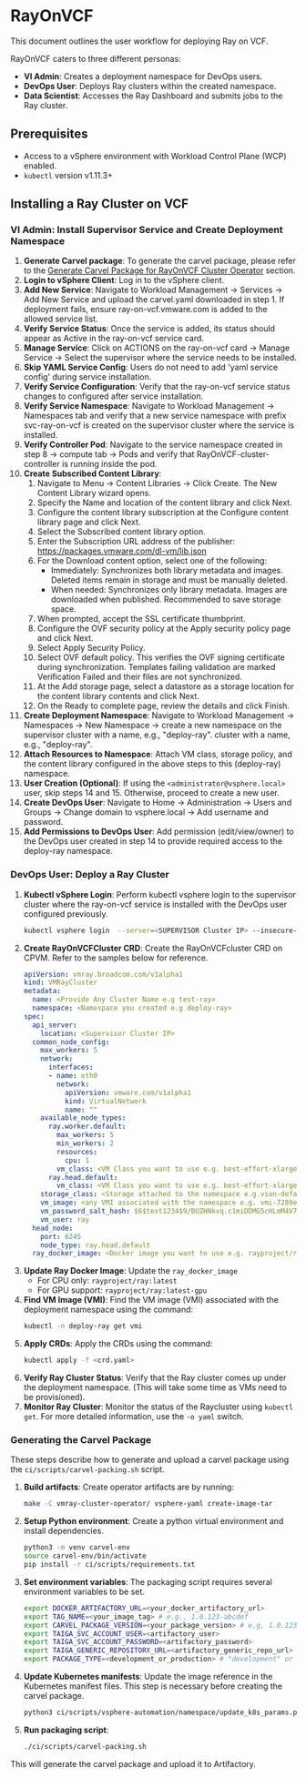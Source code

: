 # RayOnVCF

This document outlines the user workflow for deploying Ray on VCF.

RayOnVCF caters to three different personas:

- **VI Admin**: Creates a deployment namespace for DevOps users.
- **DevOps User**: Deploys Ray clusters within the created namespace.
- **Data Scientist**: Accesses the Ray Dashboard and submits jobs to the Ray cluster.

## Prerequisites

- Access to a vSphere environment with Workload Control Plane (WCP) enabled.
- `kubectl` version v1.11.3+

## Installing a Ray Cluster on VCF

### VI Admin: Install Supervisor Service and Create Deployment Namespace

1.  **Generate Carvel package**: To generate the carvel package, please refer to the [Generate Carvel Package for RayOnVCF Cluster Operator](#generate-carvel-package-for-RayOnVCF-cluster-operator) section.
2.  **Login to vSphere Client**: Log in to the vSphere client.
3.  **Add New Service**: Navigate to Workload Management -> Services -> Add New Service and upload the carvel.yaml downloaded in step 1.
    If deployment fails, ensure ray-on-vcf.vmware.com is added to the allowed service list.
4.  **Verify Service Status**: Once the service is added, its status should appear as Active in the ray-on-vcf service card.
5.  **Manage Service**: Click on ACTIONS on the ray-on-vcf card -> Manage Service -> Select the supervisor where the service needs to be installed.
6.  **Skip YAML Service Config**: Users do not need to add 'yaml service config' during service installation.
7.  **Verify Service Configuration**: Verify that the ray-on-vcf service status changes to configured
after service installation.
8.  **Verify Service Namespace**: Navigate to Workload Management -> Namespaces tab and verify that a
new service namespace with prefix svc-ray-on-vcf is created on the supervisor cluster where the
service is installed.
9.  **Verify Controller Pod**: Navigate to the service namespace created in step 8 -> compute tab ->
Pods and verify that RayOnVCF-cluster-controller is running inside the pod.
10. **Create Subscribed Content Library**:
    1.  Navigate to Menu -> Content Libraries -> Click Create. The New Content Library wizard opens.
    2.  Specify the Name and location of the content library and click Next.
    3.  Configure the content library subscription at the Configure content library page and click Next.
    4.  Select the Subscribed content library option.
    5.  Enter the Subscription URL address of the publisher: https://packages.vmware.com/dl-vm/lib.json
    6.  For the Download content option, select one of the following:
        *   Immediately: Synchronizes both library metadata and images. Deleted items remain in storage and must be manually deleted.
        *   When needed: Synchronizes only library metadata. Images are downloaded when published. Recommended to save storage space.
    7.  When prompted, accept the SSL certificate thumbprint.
    8.  Configure the OVF security policy at the Apply security policy page and click Next.
    9.  Select Apply Security Policy.
    10. Select OVF default policy. This verifies the OVF signing certificate during synchronization. Templates failing validation are marked
     Verification Failed and their files are not synchronized.
    11. At the Add storage page, select a datastore as a storage location for the content library contents and click Next.
    12. On the Ready to complete page, review the details and click Finish.
11. **Create Deployment Namespace**: Navigate to Workload Management -> Namespaces -> New Namespace
-> create a new namespace on the supervisor cluster with a name, e.g., "deploy-ray".
 cluster with a name, e.g., "deploy-ray".
12. **Attach Resources to Namespace**: Attach VM class, storage policy, and the content library configured in the above steps to this (deploy-ray) namespace.
13. **User Creation (Optional)**: If using the `<administrator@vsphere.local>` user, skip steps 14 and 15. Otherwise, proceed to create a new user.
14. **Create DevOps User**: Navigate to Home -> Administration -> Users and Groups -> Change domain to vsphere.local -> Add username and password.
15. **Add Permissions to DevOps User**: Add permission (edit/view/owner) to the DevOps user created in step 14 to provide required access to the deploy-ray namespace.

### DevOps User: Deploy a Ray Cluster

1.  **Kubectl vSphere Login**: Perform kubectl vsphere login to the supervisor cluster where the ray-on-vcf service is installed with the DevOps user configured previously.
    ```bash
    kubectl vsphere login  --server=<SUPERVISOR Cluster IP> --insecure-skip-tls-verify --vsphere-username <DEVOPS_USER_NAME> --tanzu-kubernetes-cluster-namespace deploy-ray
    ```
2.  **Create RayOnVCFCluster CRD**: Create the RayOnVCFcluster CRD on CPVM. Refer to the samples below for reference.
    ```yaml
    apiVersion: vmray.broadcom.com/v1alpha1
    kind: VMRayCluster
    metadata:
      name: <Provide Any Cluster Name e.g test-ray>
      namespace: <Namespace you created e.g deploy-ray>
    spec:
      api_server:
        location: <Supervisor Cluster IP>
      common_node_config:
        max_workers: 5
        network:
          interfaces:
          - name: eth0
            network:
              apiVersion: vmware.com/v1alpha1
              kind: VirtualNetwork
              name: ""
        available_node_types:
          ray.worker.default:
            max_workers: 5
            min_workers: 2
            resources:
              cpu: 1
            vm_class: <VM Class you want to use e.g. best-effort-xlarge>
          ray.head.default:
            vm_class: <VM Class you want to use e.g. best-effort-xlarge>
        storage_class: <Storage attached to the namespace e.g.vsan-default-storage-policy>
        vm_image: <any VMI associated with the namespace e.g. vmi-7289e7d90a3c53e73. Refer step 5 to get a VMI>
        vm_password_salt_hash: $6$test1234$9/BUZHNkvq.c1miDDMG5cHLmM4V7gbYdGuF0//3gSIh//DOyi7ypPCs6EAA9b8/tidHottL6UG0tG/RqTgAAi/
        vm_user: ray
      head_node:
        port: 6245
        node_type: ray.head.default
      ray_docker_image: <Docker image you want to use e.g. rayproject/ray:latest>
    ```
3.  **Update Ray Docker Image**: Update the `ray_docker_image`
    *   For CPU only: `rayproject/ray:latest`
    *   For GPU support: `rayproject/ray:latest-gpu`
4.  **Find VM Image (VMI)**: Find the VM image (VMI) associated with the deployment namespace using the command:
    ```bash
    kubectl -n deploy-ray get vmi
    ```
5.  **Apply CRDs**: Apply the CRDs using the command:
    ```bash
    kubectl apply -f <crd.yaml>
    ```
6.  **Verify Ray Cluster Status**: Verify that the Ray cluster comes up under the deployment namespace.
    (This will take some time as VMs need to be provisioned).
7.  **Monitor Ray Cluster**: Monitor the status of the Raycluster using `kubectl get`.
     For more detailed information, use the `-o yaml` switch.

### Generating the Carvel Package
These steps describe how to generate and upload a carvel package using the `ci/scripts/carvel-packing.sh` script.
1.  **Build artifacts**: Create operator artifacts are by running:
    ```bash
    make -C vmray-cluster-operator/ vsphere-yaml create-image-tar
    ```
2.  **Setup Python environment**:
    Create a python virtual environment and install dependencies.
    ```bash
    python3 -m venv carvel-env
    source carvel-env/bin/activate
    pip install -r ci/scripts/requirements.txt
    ```
3.  **Set environment variables**: The packaging script requires several environment variables to be set.
    ```bash
    export DOCKER_ARTIFACTORY_URL=<your_docker_artifactory_url>
    export TAG_NAME=<your_image_tag> # e.g., 1.0.123-abcdef
    export CARVEL_PACKAGE_VERSION=<your_package_version> # e.g, 1.0.123
    export TAIGA_SVC_ACCOUNT_USER=<artifactory_user>
    export TAIGA_SVC_ACCOUNT_PASSWORD=<artifactory_password>
    export TAIGA_GENERIC_REPOSITORY_URL=<artifactory_generic_repo_url>
    export PACKAGE_TYPE=<development_or_production> # "development" or "production"
    ```
4.  **Update Kubernetes manifests**: Update the image reference in the Kubernetes manifest files.
    This step is necessary before creating the carvel package.
    ```bash
    python3 ci/scripts/vsphere-automation/namespace/update_k8s_params.py -i "$DOCKER_ARTIFACTORY_URL/vmray-cluster-controller:$TAG_NAME"
    ```
5.  **Run packaging script**:
    ```bash
    ./ci/scripts/carvel-packing.sh
    ```
This will generate the carvel package and upload it to Artifactory.